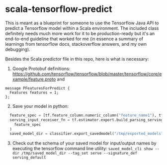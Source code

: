 # scala-tensorflow-predict

This is meant as a blueprint for someone to use the Tensorflow Java API to predict a Tensorflow model within a Scala environment. The included class definitely needs much more work for it to be production-ready but it's an end-to-end guideline that worked for me (in essence a summary of learnings from tensorflow docs, stackoverflow answers, and my own debugging). 

Besides the Scala predictor file in this repo, here is what is necessary:
1. Google Protobuf definitions: https://github.com/tensorflow/tensorflow/blob/master/tensorflow/core/example/feature.proto and 
```
message PFeaturesForPredict {
  Features features = 1;
};
```
2. Save your model in python:
```python
  feature_spec = [tf.feature_column.numeric_column("feature_name1"), tf.feature_column.numeric_column("feature_name2")]
  serving_input_receiver_fn = tf.estimator.export.build_parsing_serving_input_receiver_fn(
    feature_spec
  )
  saved_model_dir = classifier.export_savedmodel("/tmp/exported_models", serving_input_receiver_fn)
```
3. Check out the schema of your saved model for input/output names by executing the tensorflow command line utility:
`saved_model_cli show --dir /tmp/saved_model_dir --tag_set serve --signature_def serving_default`

